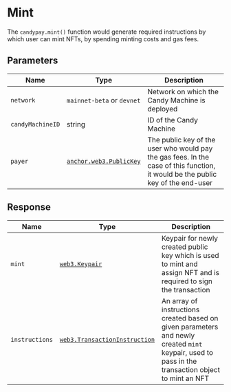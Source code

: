 # Mint

The `candypay.mint()` function would generate required instructions by which user can mint NFTs, by spending minting costs and gas fees.

## Parameters

| Name             | Type                                                                                         | Description                                                                                                                     |
| ---------------- | -------------------------------------------------------------------------------------------- | ------------------------------------------------------------------------------------------------------------------------------- |
| `network`        | `mainnet-beta` or `devnet`                                                                   | Network on which the Candy Machine is deployed                                                                                  |
| `candyMachineID` | string                                                                                       | ID of the Candy Machine                                                                                                         |
| `payer`          | [`anchor.web3.PublicKey`](https://coral-xyz.github.io/anchor/ts/classes/web3.PublicKey.html) | The public key of the user who would pay the gas fees. In the case of this function, it would be the public key of the end-user |

## Response

| Name           | Type                                                                                                              | Description                                                                                                                                        |
| -------------- | ----------------------------------------------------------------------------------------------------------------- | -------------------------------------------------------------------------------------------------------------------------------------------------- |
| `mint`         | [`web3.Keypair`](https://solana-labs.github.io/solana-web3.js/classes/Keypair.html)                               | Keypair for newly created public key which is used to mint and assign NFT and is required to sign the transaction                                  |
| `instructions` | [`web3.TransactionInstruction`](https://solana-labs.github.io/solana-web3.js/classes/TransactionInstruction.html) | An array of instructions created based on given parameters and newly created `mint` keypair, used to pass in the transaction object to mint an NFT |
